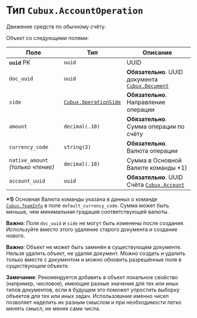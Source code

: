 Тип `Cubux.AccountOperation`
============================

Движение средств по обычному счёту.

Объект со следующими полями:

Поле | Тип | Описание
---- | --- | --------
**`uuid`** PK  | `uuid`       | UUID
`doc_uuid` | `uuid` | **Обязательно**. UUID документа [`Cubux.Document`][Cubux.Document]
`side` | [`Cubux.OperationSide`][Cubux.OperationSide] | **Обязательно**. Направление операции
`amount` | `decimal(.10)` | **Обязательно**. Сумма операции по счёту
`currency_code` | `string(3)` | **Обязательно**. Валюта операции
`native_amount` _(только чтение)_ | `decimal(.10)` | Сумма в Основной Валюте команды \*1)
`account_uuid` | `uuid` | **Обязательно**. UUID Счёта [`Cubux.Account`][Cubux.Account]

**\*1)** Основная Валюта команды указана в данных о команде
[`Cubux.TeamInfo`][Cubux.TeamInfo] в поле `default_currency_code`. Сумма
может быть меньше, чем минимальная градация соответствующей валюты.

**Важно**: Поля `doc_uuid` и `side` не могут быть изменены после
создания. Используйте вместо этого удаление старого документа и создание
нового.

**Важно**: Объект не может быть заменён в существующем документе. Нельзя
удалить объект, не удаляя документ. Можно создать и удалить только
вместе с документом и можно обновить разрешённые поля в существующем
объекте.

**Замечание**: Рекомендуется добавить в объект локальное свойство
(например, числовое), имеющие разные значение для тех или иных типов
документов, если в будущем это поможет упростить выборку объектов для
тех или иных задач. Использование именно чисел позволяет наделить их
разным смыслом и при необходимости легко менять смысл, не меняя сами
числа.


[Cubux.Account]: ./account.md
[Cubux.Document]: ./document.md
[Cubux.OperationSide]: ./operation-side.md
[Cubux.TeamInfo]: ./info.md
